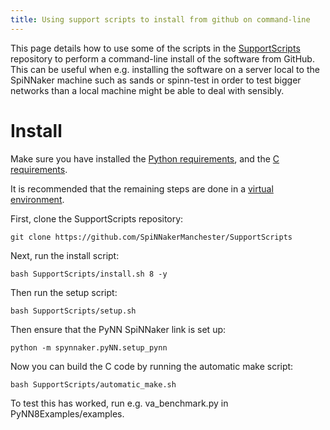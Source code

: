 ```yaml
---
title: Using support scripts to install from github on command-line
---
```


This page details how to use some of the scripts in the [SupportScripts](https://github.com/SpiNNakerManchester/SupportScripts.git) repository to perform a command-line install of the software from GitHub.  This can be useful when e.g. installing the software on a server local to the SpiNNaker machine such as sands or spinn-test in order to test bigger networks than a local machine might be able to deal with sensibly.

# Install

Make sure you have installed the [Python requirements](/common_pages/6.0.0/PythonInstall.html),
and the [C requirements](/common_pages/6.0.0/Compiler.html).

It is recommended that the remaining steps are done in a [virtual environment](/common_pages/6.0.0/VirtualEnv.html).

First, clone the SupportScripts repository:

    git clone https://github.com/SpiNNakerManchester/SupportScripts

Next, run the install script:

    bash SupportScripts/install.sh 8 -y

Then run the setup script:

    bash SupportScripts/setup.sh

Then ensure that the PyNN SpiNNaker link is set up:

    python -m spynnaker.pyNN.setup_pynn

Now you can build the C code by running the automatic make script:

    bash SupportScripts/automatic_make.sh

To test this has worked, run e.g. va_benchmark.py in PyNN8Examples/examples.
